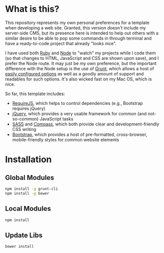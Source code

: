 What is this?
=============

This repository represents my own personal preferences for a template when developing a web site. Granted, this version doesn't include my server-side CMS, but its presence here is intended to help out others with a similar desire to be able to pop some commands in through terminal and have a ready-to-code project that already "looks nice".

I have used both [Ruby](https://www.ruby-lang.org/) and [Node](http://nodejs.org) to "watch" my projects while I code them (so that changes to HTML, JavaScript and CSS are shown upon save), and I prefer the Node route. It may just be my own preference, but the important difference with the Node setup is the use of [Grunt](http://gruntjs.com), which allows a host of [easily configured options](http://gruntjs.com/plugins) as well as a goodly amount of support and readables for such options. It's also wicked fast on my Mac OS, which is nice.

So far, this template includes:

* [RequireJS](http://requirejs.org), which helps to control dependencies (e.g., Bootstrap requires jQuery)
* [jQuery](http://jquery.com), which provides a very usable framework for common (and not-so-common) JavaScript tasks
* [SASS](http://sass-lang.com) and [Compass](http://compass-style.org), which both provide clear and development-friendly CSS writing
* [Bootstrap](http://getbootstrap.com), which provides a host of pre-formatted, cross-browser, mobile-friendly styles for common website elements


Installation
============

Global Modules
--------------
```bash
npm install -g grunt-cli
npm install -g bower
```

Local Modules
-------------
```bash
npm install
```

Update Libs
-----------
```bash
bower install
```
